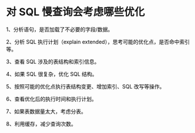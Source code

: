 # 对 SQL 慢查询会考虑哪些优化

<font style="color:rgb(0,0,0);">1、分析语句，是否加载了不必要的字段/数据。 </font>

<font style="color:rgb(0,0,0);">2、分析 SQL 执行计划（explain extended），思考可能的优化点，是否命中索引等。 </font>

<font style="color:rgb(0,0,0);">3、查看 SQL 涉及的表结构和索引信息。 </font>

<font style="color:rgb(0,0,0);">4、如果 SQL 很复杂，优化 SQL 结构。 </font>

<font style="color:rgb(0,0,0);">5、按照可能的优化点执行表结构变更、增加索引、SQL 改写等操作。 </font>

<font style="color:rgb(0,0,0);">6、查看优化后的执行时间和执行计划。 </font>

<font style="color:rgb(0,0,0);">7、如果表数据量太大，考虑分表。 </font>

<font style="color:rgb(0,0,0);">8、利用缓存，减少查询次数。</font>


